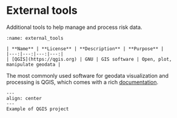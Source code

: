 # External tools

Additional tools to help manage and process risk data.

```{table}
:name: external_tools

| **Name** | **License** | **Description** | **Purpose** |
|---:|---:|---:|---:|
| [QGIS](https://qgis.org) | GNU | GIS software | Open, plot, manipulate geodata |
```
The most commonly used software for geodata visualization and processing is QGIS, which comes with a rich [documentation](https://docs.qgis.org).

```{figure} images/qgis.jpg
---
align: center
---
Example of QGIS project
```